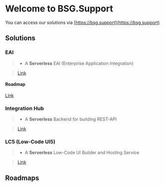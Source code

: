 # Welcome to BSG.Support

You can access our solutions via [https://bsg.support](https://bsg.support)

## Solutions

### EAI

> - A **Serverless** EAI (Enterprise Application Integration)

> [Link](./eai/index.md)

#### Roadmap

[Link](./eai/roadmap.md)

### Integration Hub

> - A **Serverless** Backend for building REST-API

> [Link](./ihub/index.md)

### LC5 (Low-Code UI5)

> - A **Serverless** Low-Code UI Builder and Hosting Service

> [Link](./lc5/index.md) 

## Roadmaps

